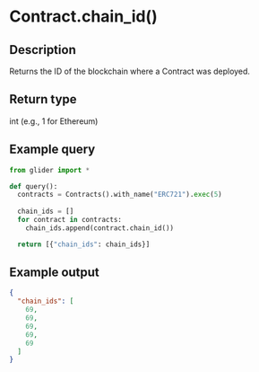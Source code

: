 # Contract.chain\_id()

## Description

Returns the ID of the blockchain where a Contract was deployed.

## Return type

int (e.g., 1 for Ethereum)

## Example query

```python
from glider import *

def query():
  contracts = Contracts().with_name("ERC721").exec(5)
  
  chain_ids = []
  for contract in contracts:
    chain_ids.append(contract.chain_id())

  return [{"chain_ids": chain_ids}]
```

## Example output

```json
{
  "chain_ids": [
    69,
    69,
    69,
    69,
    69
  ]
}
```
